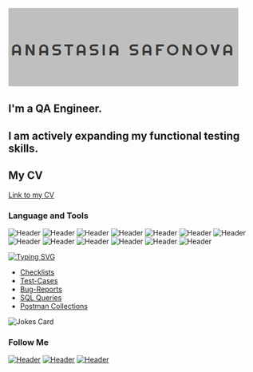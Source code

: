 [![Header](https://github.com/marook-a/marook-a/blob/main/assets/chrome_tCVIF2VC28.png)](https://rostov.hh.ru/resume/eb555d0bff0b9aa04d0039ed1f415362663276)
## I'm a QA Engineer. 
## I am actively expanding my functional testing skills. 
## My CV
[Link to my CV](https://drive.google.com/file/d/1AtrGld_q35ceONQBA65ewvuOaLegE-vc/view?usp=sharing)

### Language and Tools
![Header](https://img.shields.io/badge/Jira-090909?style=for-the-badge&logo=jira&logoColor=136be1)
![Header](https://img.shields.io/badge/Postman-090909?style=for-the-badge&logo=postman&logoColor=f76935)
![Header](https://img.shields.io/badge/-Swagger-%23Clojure?style=for-the-badge&logo=swagger&logoColor=f76935)
![Header](https://img.shields.io/badge/Github-090909?style=for-the-badge&logo=github&logoColor=f76935)
![Header](https://img.shields.io/badge/AzureDevops-090909?style=for-the-badge&logo=azuredevops&logoColor=0074d0)
![Header](https://img.shields.io/badge/MySQL-090909?style=for-the-badge&logo=mysql&logoColor=00618a)
![Header](https://img.shields.io/badge/DevTools-090909?style=for-the-badge&logo=googlechrome&logoColor=2674f2)
![Header](https://img.shields.io/badge/AndroidStudio-090909?style=for-the-badge&logo=androidstudio&logoColor=3ad07d)
![Header](https://img.shields.io/badge/Fiddler-090909?style=for-the-badge&logo=fiddler&logoColor=8cc4d7)
![Header](https://img.shields.io/badge/CharlesProxy-090909?style=for-the-badge&logo=charlesproxy&logoColor=8cc4d7)
![Header](https://img.shields.io/badge/git-%23F05033.svg?style=for-the-badge&logo=git&logoColor=white)
![Header](https://img.shields.io/badge/Notepad++-90E59A.svg?style=for-the-badge&logo=notepad%2b%2b&logoColor=black)
![Header](https://img.shields.io/badge/Visual%20Studio%20Code-0078d7.svg?style=for-the-badge&logo=visual-studio-code&logoColor=white)

[![Typing SVG](https://readme-typing-svg.demolab.com/?lines=Testing+Documentation)](https://git.io/typing-svg)
- [Checklists](https://drive.google.com/drive/folders/1WdeHjs6xd0fKxSzogNod4NpKxolOoZhG?usp=sharing)
- [Test-Cases](https://drive.google.com/drive/folders/1bJYO7ywhez72GommZ4CVptMehfVdf1CX?usp=sharing)
- [Bug-Reports](https://drive.google.com/drive/folders/1Iyqsm7vtqU3uMpq1Ep4Zc89wHoG2aqrE?usp=sharing)
- [SQL Queries](https://drive.google.com/drive/folders/114OnmbsoMxPQ_n8JZrIOzJpbSbtfpjEc?usp=sharing)
- [Postman Collections](https://www.postman.com/orbital-module-candidate-17969272/workspace/test-workspace/request/25109177-2fe48b99-f32d-4eda-b17c-44af5774b60f)

![Jokes Card](https://readme-jokes.vercel.app/api)

### Follow Me
[![Header](https://img.shields.io/badge/Telegram-090909?style=for-the-badge&logo=telegram&logoColor=31a5db)](https://t.me/safonova_anastasiay)
[![Header](https://img.shields.io/badge/Linkedin-090909?style=for-the-badge&logo=linkedin&logoColor=0073b1)](https://www.linkedin.com/in/safonova0812)
[![Header](https://img.shields.io/badge/Gmail-D14836?style=for-the-badge&logo=gmail&logoColor=white)](marook.0812@gmail.com)